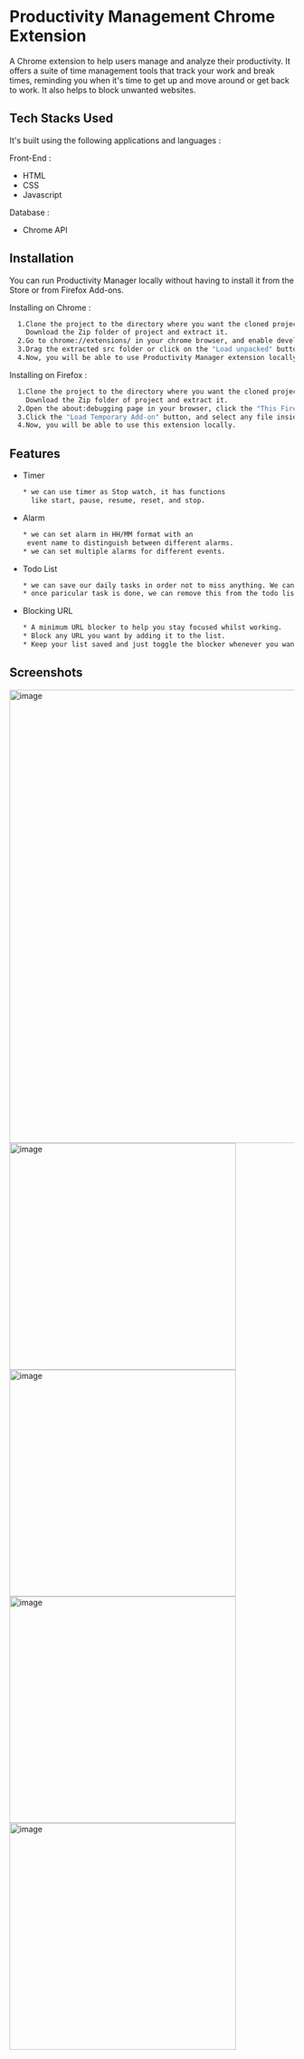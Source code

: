 # Productivity Management Chrome Extension

A Chrome extension to help users manage and analyze their productivity. It offers a
suite of time management tools that track your work and break times, reminding you
when it's time to get up and move around or get back to work. It also helps to block
unwanted websites.


## Tech Stacks Used

It's built using the following applications and languages :

Front-End :
* HTML
* CSS
* Javascript

Database :
* Chrome API
## Installation

You can run Productivity Manager locally without having to install it from the
Store or from Firefox Add-ons.

Installing on Chrome :

```bash
  1.Clone the project to the directory where you want the cloned project or
    Download the Zip folder of project and extract it.
  2.Go to chrome://extensions/ in your chrome browser, and enable developer mode
  3.Drag the extracted src folder or click on the "Load unpacked" button and locate the folder.
  4.Now, you will be able to use Productivity Manager extension locally.
```

Installing on Firefox :

```bash
  1.Clone the project to the directory where you want the cloned project or
    Download the Zip folder of project and extract it.
  2.Open the about:debugging page in your browser, click the "This Firefox" option
  3.Click the "Load Temporary Add-on" button, and select any file inside the firefox folder
  4.Now, you will be able to use this extension locally.
```


    
## Features

- Timer
  ```bash
  * we can use timer as Stop watch, it has functions 
    like start, pause, resume, reset, and stop.
  ```
- Alarm
  ```bash
  * we can set alarm in HH/MM format with an 
   event name to distinguish between different alarms.
  * we can set multiple alarms for different events.
  ```
- Todo List
  ```bash
  * we can save our daily tasks in order not to miss anything. We can add any task to the todo list.
  * once paricular task is done, we can remove this from the todo list , and we can also edit if required.
  ```
- Blocking URL
  ```bash
  * A minimum URL blocker to help you stay focused whilst working. 
  * Block any URL you want by adding it to the list.
  * Keep your list saved and just toggle the blocker whenever you want.
  ```

## Screenshots

<img width="800" alt="image" src="https://user-images.githubusercontent.com/83876180/189390247-aab789dd-7717-4237-8b22-6ff508906897.png">

<img width="400" alt="image" src="https://user-images.githubusercontent.com/83876180/189390444-2a9696fb-064a-4560-b862-a142f0a3a7d9.png">

<img width="400" alt="image" src="https://user-images.githubusercontent.com/83876180/189390629-59687729-8820-4eb7-8166-b2f767bc046f.png">

<img width="400" alt="image" src="https://user-images.githubusercontent.com/83876180/189391093-056d23e9-f510-4608-a910-da63c727d073.png">

<img width="400" alt="image" src="https://user-images.githubusercontent.com/83876180/189391160-32aeb4dd-5cce-4118-bd26-4c6400fa8b4a.png">




